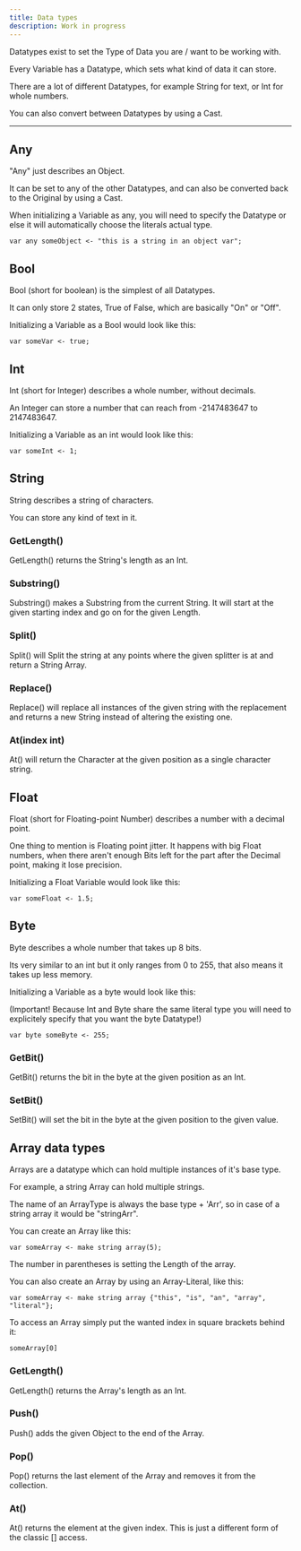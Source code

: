 ```yaml
---
title: Data types
description: Work in progress
---
```


Datatypes exist to set the Type of Data you are / want to be working with.


Every Variable has a Datatype, which sets what kind of data it can store.

There are a lot of different Datatypes, for example String for text, or Int for whole numbers.

You can also convert between Datatypes by using a Cast.

---

## Any

"Any" just describes an Object.

It can be set to any of the other Datatypes, and can also be converted back to the Original by using a Cast.

When initializing a Variable as any, you will need to specify the Datatype or else it will automatically choose the literals actual type.

```
var any someObject <- "this is a string in an object var";
```

## Bool

Bool (short for boolean) is the simplest of all Datatypes.

It can only store 2 states, True of False, which are basically "On" or "Off".

Initializing a Variable as a Bool would look like this:

```
var someVar <- true;
```

## Int

Int (short for Integer) describes a whole number, without decimals.

An Integer can store a number that can reach from -2147483647 to 2147483647.

Initializing a Variable as an int would look like this:

```
var someInt <- 1;
```

## String

String describes a string of characters.

You can store any kind of text in it.

### GetLength()

GetLength() returns the String's length as an Int.

### Substring()

Substring() makes a Substring from the current String. It will start at the given starting index and go on for the given Length.

### Split()

Split() will Split the string at any points where the given splitter is at and return a String Array.

### Replace()

Replace() will replace all instances of the given string with the replacement and returns a new String instead of altering the existing one.

### At(index int)

At() will return the Character at the given position as a single character string.

## Float

Float (short for Floating-point Number) describes a number with a decimal point.

One thing to mention is Floating point jitter. It happens with big Float numbers, when there aren't enough Bits left for the part after the Decimal point, making it lose precision.

Initializing a Float Variable would look like this:

```
var someFloat <- 1.5;
```

## Byte

Byte describes a whole number that takes up 8 bits.

Its very similar to an int but it only ranges from 0 to 255, that also means it takes up less memory.

Initializing a Variable as a byte would look like this:

(Important! Because Int and Byte share the same literal type you will need to explicitely specify that you want the byte Datatype!)

```
var byte someByte <- 255;
```

### GetBit()

GetBit() returns the bit in the byte at the given position as an Int.

### SetBit()

SetBit() will set the bit in the byte at the given position to the given value.

## Array data types

Arrays are a datatype which can hold multiple instances of it's base type.

For example, a string Array can hold multiple strings.

The name of an ArrayType is always the base type + 'Arr', so in case of a string array it would be "stringArr".

You can create an Array like this:

```
var someArray <- make string array(5);
```

The number in parentheses is setting the Length of the array.

You can also create an Array by using an Array-Literal, like this:

```
var someArray <- make string array {"this", "is", "an", "array", "literal"};
```

To access an Array simply put the wanted index in square brackets behind it:

```
someArray[0]
```

### GetLength()

GetLength() returns the Array's length as an Int.

### Push()

Push() adds the given Object to the end of the Array.

### Pop()

Pop() returns the last element of the Array and removes it from the collection.

### At()

At() returns the element at the given index. This is just a different form of the classic [] access.